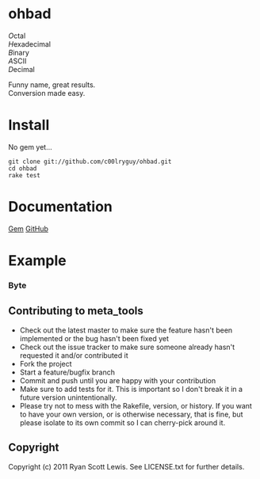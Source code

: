 # ohbad

*O*ctal  
*H*exadecimal  
*B*inary  
*A*SCII  
*D*ecimal  

Funny name, great results.  
Conversion made easy.

# Install

No gem yet...

    git clone git://github.com/c00lryguy/ohbad.git
    cd ohbad
    rake test

# Documentation

[Gem]()
[GitHub](http://rubydoc.info/github/c00lryguy/ohbad)

# Example

### Byte

## Contributing to meta_tools

* Check out the latest master to make sure the feature hasn't been implemented or the bug hasn't been fixed yet
* Check out the issue tracker to make sure someone already hasn't requested it and/or contributed it
* Fork the project
* Start a feature/bugfix branch
* Commit and push until you are happy with your contribution
* Make sure to add tests for it. This is important so I don't break it in a future version unintentionally.
* Please try not to mess with the Rakefile, version, or history. If you want to have your own version, or is otherwise necessary, that is fine, but please isolate to its own commit so I can cherry-pick around it.

## Copyright

Copyright (c) 2011 Ryan Scott Lewis. See LICENSE.txt for
further details.
